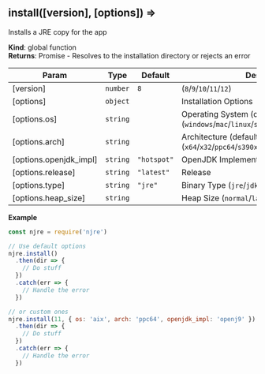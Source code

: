 <a name="install"></a>

## install([version], [options]) ⇒
Installs a JRE copy for the app

**Kind**: global function  
**Returns**: Promise<string> - Resolves to the installation directory or rejects an error  

| Param | Type | Default | Description |
| --- | --- | --- | --- |
| [version] | <code>number</code> | <code>8</code> | (`8`/`9`/`10`/`11`/`12`) |
| [options] | <code>object</code> |  | Installation Options |
| [options.os] | <code>string</code> |  | Operating System (defaults to current) (`windows`/`mac`/`linux`/`solaris`/`aix`) |
| [options.arch] | <code>string</code> |  | Architecture (defaults to current) (`x64`/`x32`/`ppc64`/`s390x`/`ppc64le`/`aarch64`/`sparcv9`) |
| [options.openjdk_impl] | <code>string</code> | <code>&quot;hotspot&quot;</code> | OpenJDK Implementation (`hotspot`/`openj9`) |
| [options.release] | <code>string</code> | <code>&quot;latest&quot;</code> | Release |
| [options.type] | <code>string</code> | <code>&quot;jre&quot;</code> | Binary Type (`jre`/`jdk`) |
| [options.heap_size] | <code>string</code> |  | Heap Size (`normal`/`large`) |

**Example**  
```js
const njre = require('njre')// Use default optionsnjre.install()  .then(dir => {    // Do stuff  })  .catch(err => {    // Handle the error  })// or custom onesnjre.install(11, { os: 'aix', arch: 'ppc64', openjdk_impl: 'openj9' })  .then(dir => {    // Do stuff  })  .catch(err => {    // Handle the error  })
```
